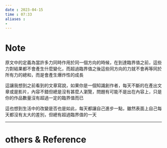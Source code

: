 ```yaml
---
date : 2023-04-15
time : 07:33
aliases :
- 
---
```

# Note
原文中的定義為當許多力同時作用於同一個方向的時候，在到達臨界值之前，這些力對結果都不會產生什麼變化，而超過臨界值之後這些同方向的力就不會再等同於所有力的總和，而是會產生爆炸性的成長

這讓我想到之前看到的文章寫說，如果你是一個知識創作者，每天不斷的在產出文章或是影片，內容不錯但總是沒有甚麼人瀏覽，問題有可能不是出在內容上，只是你的作品數量沒有超過一定的臨界值而已

這也想到生活中的改變是否也是如此，每天都讓自己進步一點，雖然表面上自己每天都沒有太大的差別，但總有超過臨界值的一天

---
# others &  Reference

